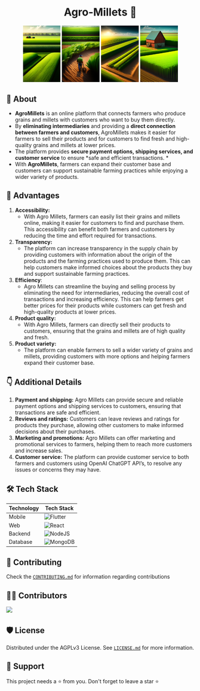 <h1 align="center"> Agro-Millets 🌾 </h1>
<p align="middle">
  <img src="/images/farm.jpg" width="20%" />
  <img src="/images/farmer.jpg" width="20%" /> 
  <img src="/images/field.jpg" width="20%" />
  <img src="/images/farmhouse.jpg" width="20%" />
</p>

## 🚜 About 
+ **AgroMillets** is an online platform that connects farmers who produce grains and millets with customers who want to buy them directly. 
+ By **eliminating intermediaries** and providing a **direct connection between farmers and customers**, AgroMillets makes it easier for farmers to sell their products and for customers to find fresh and high-quality grains and millets at lower prices. 
+ The platform provides **secure payment options, shipping services, and customer service** to ensure *safe and efficient transactions. *
+ With **AgroMillets**, farmers can expand their customer base and customers can support sustainable farming practices while enjoying a wider variety of products.

## 💪 Advantages

1. **Accessibility:** 
    - With Agro Millets, farmers can easily list their grains and millets online, making it easier for customers to find and purchase them. This accessibility can benefit both farmers and customers by reducing the time and effort required for transactions.
2. **Transparency:** 
    - The platform can increase transparency in the supply chain by providing customers with information about the origin of the products and the farming practices used to produce them. This can help customers make informed choices about the products they buy and support sustainable farming practices.
3. **Efficiency**: 
    - Agro Millets can streamline the buying and selling process by eliminating the need for intermediaries, reducing the overall cost of transactions and increasing efficiency. This can help farmers get better prices for their products while customers can get fresh and high-quality products at lower prices.
4. **Product quality:** 
    - With Agro Millets, farmers can directly sell their products to customers, ensuring that the grains and millets are of high quality and fresh.
5. **Product variety:** 
    - The platform can enable farmers to sell a wider variety of grains and millets, providing customers with more options and helping farmers expand their customer base.

## 👇 Additional Details

1. **Payment and shipping:** Agro Millets can provide secure and reliable payment options and shipping services to customers, ensuring that transactions are safe and efficient.
2. **Reviews and ratings:** Customers can leave reviews and ratings for products they purchase, allowing other customers to make informed decisions about their purchases.
3. **Marketing and promotions:** Agro Millets can offer marketing and promotional services to farmers, helping them to reach more customers and increase sales.
4. **Customer service:** The platform can provide customer service to both farmers and customers using OpenAI ChatGPT API’s, to resolve any issues or concerns they may have.

## 🛠️ Tech Stack

| Technology | Tech Stack |
| --- | --- |
| Mobile | ![Flutter](https://img.shields.io/badge/Flutter-%2302569B.svg?style=for-the-badge&logo=Flutter&logoColor=white) |
| Web | ![React](https://img.shields.io/badge/react-%2320232a.svg?style=for-the-badge&logo=react&logoColor=%2361DAFB) |
| Backend | ![NodeJS](https://img.shields.io/badge/node.js-6DA55F?style=for-the-badge&logo=node.js&logoColor=white) |
| Database | ![MongoDB](https://img.shields.io/badge/MongoDB-%234ea94b.svg?style=for-the-badge&logo=mongodb&logoColor=white) |

## 🤝 Contributing
Check the [`CONTRIBUTING.md`](./doc/CONTRIBUTING.md) for information regarding contributions

## 👨‍💻 Contributors
<a href="https://github.com/AmanNegi/AgroMillets/graphs/contributors">
  <img src="https://contrib.rocks/image?repo=AmanNegi/AgroMillets" />
</a>


## 🛡️ License
Distributed under the AGPLv3 License. See [`LICENSE.md`](./LICENSE) for more information.

## 🙏 Support
This project needs a ⭐️ from you. Don't forget to leave a star ⭐️


